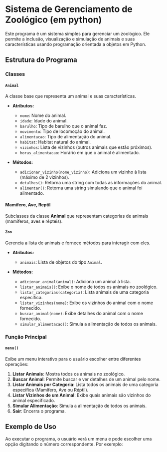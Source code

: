 # Sistema de Gerenciamento de Zoológico (em python)

Este programa é um sistema simples para gerenciar um zoológico. Ele permite a inclusão, visualização e simulação de animais e suas características usando programação orientada a objetos em Python.

## Estrutura do Programa

### Classes

#### `Animal`
A classe base que representa um animal e suas características.

- **Atributos:**
  - `nome`: Nome do animal.
  - `idade`: Idade do animal.
  - `barulho`: Tipo de barulho que o animal faz.
  - `movimento`: Tipo de locomoção do animal.
  - `alimentacao`: Tipo de alimentação do animal.
  - `habitat`: Habitat natural do animal.
  - `vizinhos`: Lista de vizinhos (outros animais que estão próximos).
  - `horas_alimentacao`: Horário em que o animal é alimentado.

- **Métodos:**
  - `adicionar_vizinho(nome_vizinho)`: Adiciona um vizinho à lista (máximo de 2 vizinhos).
  - `detalhes()`: Retorna uma string com todas as informações do animal.
  - `alimentar()`: Retorna uma string simulando que o animal foi alimentado.

#### Mamifero, Ave, Reptil
Subclasses da classe **Animal** que representam categorias de animais (mamíferos, aves e répteis).

#### `Zoo`
Gerencia a lista de animais e fornece métodos para interagir com eles.

- **Atributos:**
  - `animais`: Lista de objetos do tipo `Animal`.

- **Métodos:**
  - `adicionar_animal(animal)`: Adiciona um animal à lista.
  - `listar_animais()`: Exibe o nome de todos os animais no zoológico.
  - `listar_categorias(categoria)`: Lista animais de uma categoria específica.
  - `listar_vizinhos(nome)`: Exibe os vizinhos do animal com o nome fornecido.
  - `buscar_animal(nome)`: Exibe detalhes do animal com o nome fornecido.
  - `simular_alimentacao()`: Simula a alimentação de todos os animais.

### Função Principal

#### `menu()`
Exibe um menu interativo para o usuário escolher entre diferentes operações:

1. **Listar Animais**: Mostra todos os animais no zoológico.
2. **Buscar Animal**: Permite buscar e ver detalhes de um animal pelo nome.
3. **Listar Animais por Categoria**: Lista todos os animais de uma categoria específica (Mamífero, Ave ou Réptil).
4. **Listar Vizinhos de um Animal**: Exibe quais animais são vizinhos do animal especificado.
5. **Simular Alimentação**: Simula a alimentação de todos os animais.
6. **Sair**: Encerra o programa.

## Exemplo de Uso

Ao executar o programa, o usuário verá um menu e pode escolher uma opção digitando o número correspondente. Por exemplo:

